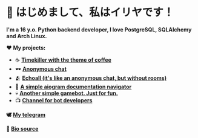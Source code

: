 # 👋 はじめまして、私はイリヤです！

**I'm a 16 y.o. Python backend developer, I love PostgreSQL, SQLAlchemy and Arch Linux.**

**❤️ My projects:**
- ☕️ [**Timekiller with the theme of coffee**](https://t.me/kohimeka_bot)
- 🕶 [**Anonymous chat**](https://t.me/tokumei_chatto_bot)
- 🫂 [**Echoall (it's like an anonymous chat, but without rooms)**](https://t.me/kohiechoallbot)
- 📖 [**A simple aiogram documentation navigator**](https://t.me/aiodocbot)
- 💀 [**Another simple gamebot. Just for fun.**](http://t.me/buhoivodiybot)
- 📺 [**Channel for bot developers**](https://t.me/aiogram_hent)

**🕊 [My telegram](https://t.me/nullmatawasoradesu)**

**🔗 [Bio source](https://t.me/nulloremptybio/6)**
